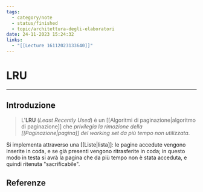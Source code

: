 ```yaml
---
tags:
  - category/note
  - status/finished
  - topic/architettura-degli-elaboratori
date: 24-11-2023 15:24:32
links:
  - "[[Lecture 16112023133640]]"
---
```

# LRU
---
## Introduzione
> L'**LRU** (_Least Recently Used_) è un [[Algoritmi di paginazione|algoritmo di paginazione]] che _privilegia la rimozione della [[Paginazione|pagina]] del working set da più tempo non utilizzata_.

Si implementa attraverso una [[Liste|lista]]: le pagine accedute vengono inserite in coda, e se già presenti vengono ritrasferite in coda; in questo modo in testa si avrà la pagina che da più tempo non è stata acceduta, e quindi ritenuta "sacrificabile".

## Referenze